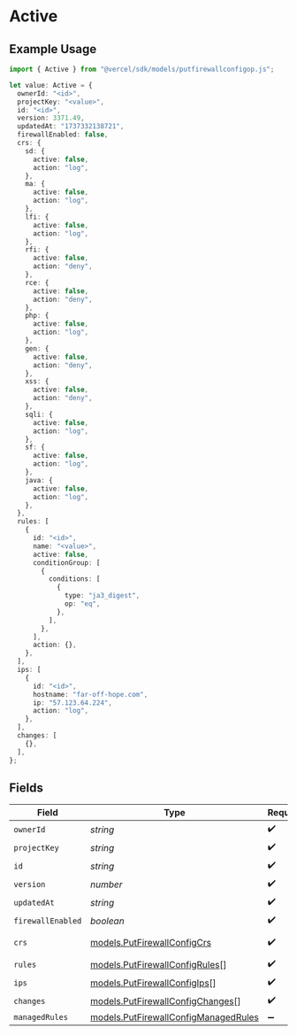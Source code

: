 # Active

## Example Usage

```typescript
import { Active } from "@vercel/sdk/models/putfirewallconfigop.js";

let value: Active = {
  ownerId: "<id>",
  projectKey: "<value>",
  id: "<id>",
  version: 3371.49,
  updatedAt: "1737332138721",
  firewallEnabled: false,
  crs: {
    sd: {
      active: false,
      action: "log",
    },
    ma: {
      active: false,
      action: "log",
    },
    lfi: {
      active: false,
      action: "log",
    },
    rfi: {
      active: false,
      action: "deny",
    },
    rce: {
      active: false,
      action: "deny",
    },
    php: {
      active: false,
      action: "log",
    },
    gen: {
      active: false,
      action: "deny",
    },
    xss: {
      active: false,
      action: "deny",
    },
    sqli: {
      active: false,
      action: "log",
    },
    sf: {
      active: false,
      action: "log",
    },
    java: {
      active: false,
      action: "log",
    },
  },
  rules: [
    {
      id: "<id>",
      name: "<value>",
      active: false,
      conditionGroup: [
        {
          conditions: [
            {
              type: "ja3_digest",
              op: "eq",
            },
          ],
        },
      ],
      action: {},
    },
  ],
  ips: [
    {
      id: "<id>",
      hostname: "far-off-hope.com",
      ip: "57.123.64.224",
      action: "log",
    },
  ],
  changes: [
    {},
  ],
};
```

## Fields

| Field                                                                              | Type                                                                               | Required                                                                           | Description                                                                        |
| ---------------------------------------------------------------------------------- | ---------------------------------------------------------------------------------- | ---------------------------------------------------------------------------------- | ---------------------------------------------------------------------------------- |
| `ownerId`                                                                          | *string*                                                                           | :heavy_check_mark:                                                                 | N/A                                                                                |
| `projectKey`                                                                       | *string*                                                                           | :heavy_check_mark:                                                                 | N/A                                                                                |
| `id`                                                                               | *string*                                                                           | :heavy_check_mark:                                                                 | N/A                                                                                |
| `version`                                                                          | *number*                                                                           | :heavy_check_mark:                                                                 | N/A                                                                                |
| `updatedAt`                                                                        | *string*                                                                           | :heavy_check_mark:                                                                 | N/A                                                                                |
| `firewallEnabled`                                                                  | *boolean*                                                                          | :heavy_check_mark:                                                                 | N/A                                                                                |
| `crs`                                                                              | [models.PutFirewallConfigCrs](../models/putfirewallconfigcrs.md)                   | :heavy_check_mark:                                                                 | Custom Ruleset                                                                     |
| `rules`                                                                            | [models.PutFirewallConfigRules](../models/putfirewallconfigrules.md)[]             | :heavy_check_mark:                                                                 | N/A                                                                                |
| `ips`                                                                              | [models.PutFirewallConfigIps](../models/putfirewallconfigips.md)[]                 | :heavy_check_mark:                                                                 | N/A                                                                                |
| `changes`                                                                          | [models.PutFirewallConfigChanges](../models/putfirewallconfigchanges.md)[]         | :heavy_check_mark:                                                                 | N/A                                                                                |
| `managedRules`                                                                     | [models.PutFirewallConfigManagedRules](../models/putfirewallconfigmanagedrules.md) | :heavy_minus_sign:                                                                 | N/A                                                                                |